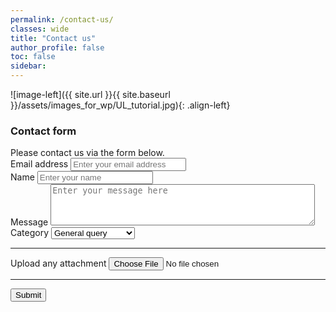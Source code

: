 ```yaml
---
permalink: /contact-us/
classes: wide
title: "Contact us"
author_profile: false
toc: false
sidebar:
---
```



![image-left]({{ site.url }}{{ site.baseurl }}/assets/images_for_wp/UL_tutorial.jpg){: .align-left}

<h3>Contact form</h3>
Please contact us via the form below.

<form accept-charset="UTF-8" action="mailto:debsdey@hotmail.com" enctype="multipart/form-data" target="_blank">
          <div class="form-group">
            <label for="exampleInputEmail1" required="required">Email address</label>
            <input type="email" name="email" class="form-control" id="email" aria-describedby="emailHelp" placeholder="Enter your email address"  required="required">
          </div>
          <div class="form-group">
            <label for="exampleInputName">Name</label>
            <input type="text" name="name" class="form-control" id="name" placeholder="Enter your name" required="required">
          </div>
        <div class="form-group">
            <label for="exampleMessage">Message</label>
              <textarea type="text" id="message" class="form-control" name="message" rows="4" cols="50" placeholder="Enter your message here" required="required"></textarea>
          </div>
          <div class="form-group">
            <label for="exampleFormControlSelect1">Category</label>
            <select class="form-control" id="exampleFormControlSelect1" name="platform" required="required">
              <option>General query</option>
              <option>Research proposal</option>
              <option>Volunteer work</option>
            </select>
          </div>
          <hr>
          <div class="form-group mt-3">
            <label class="mr-2">Upload any attachment</label>
            <input type="file" name="file" id="file">
          </div>
          <hr>
          <button type="submit" class="btn btn-primary">Submit</button>
        </form>
